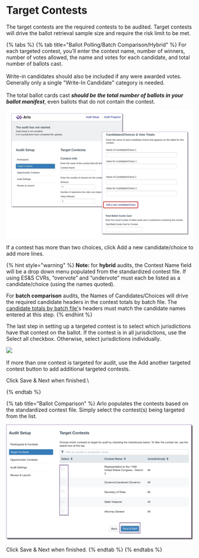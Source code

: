 # Target Contests

The target contests are the required contests to be audited.  Target contests will drive the ballot retrieval sample size and require the risk limit to be met.

{% tabs %}
{% tab title="Ballot Polling/Batch Comparison/Hybrid" %}
For each targeted contest, you’ll enter the contest name, number of winners, number of votes allowed, the name and votes for each candidate, and total number of ballots cast. \
\
Write-in candidates should also be included if any were awarded votes. Generally only a single "Write-In Candidate" category is needed.\
\
The total ballot cards cast _**should be the total number of ballots in your ballot manifest**_, even ballots that do not contain the contest.

![](<../../.gitbook/assets/image (78).png>)

If a contest has more than two choices, click Add a new candidate/choice to add more lines.

{% hint style="warning" %}
**Note:** for **hybrid** audits, the Contest Name field will be a drop down menu populated from the standardized contest file. If using ES\&S CVRs, “overvote” and “undervote” must each be listed as a candidate/choice (using the names quoted).&#x20;

For **batch comparison** audits, the Names of Candidates/Choices will drive the required candidate headers in the contest totals by batch file. The [candidate totals by batch file'](../../jurisdiction-manager/pre-audit-file-uploads/candidate-totals-by-batch.md)s headers must match the candidate names entered at this step.
{% endhint %}

The last step in setting up a targeted contest is to select which jurisdictions have that contest on the ballot. If the contest is in all jurisdictions, use the Select all checkbox. Otherwise, select jurisdictions individually.

![](https://lh6.googleusercontent.com/kxYPECHnVaoPQCPsYkt9acQOkKcigGtNWr9p1GDtWfmHw9GSKr8jxCP\_wWGDUpAfGa2Dm1yDR21MY4u9RaUmSlCAtUqngCEqEdfNPfTul7EdDF9\_BF\_J2mzhyvRW-CFjNunW-shK)

If more than one contest is targeted for audit, use the Add another targeted contest button to add additional targeted contests.

Click Save & Next when finished.\

{% endtab %}

{% tab title="Ballot Comparison" %}
Arlo populates the contests based on the standardized contest file. Simply select the contest(s) being targeted from the list.

![](<../../.gitbook/assets/image (40).png>)

Click Save & Next when finished.
{% endtab %}
{% endtabs %}

